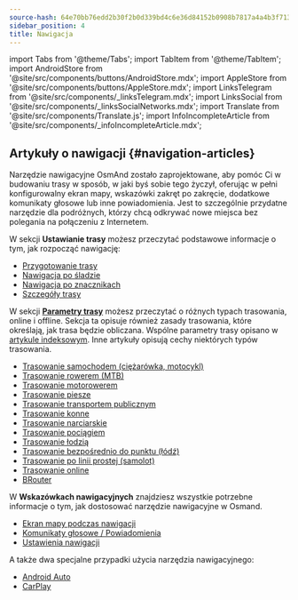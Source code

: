 ```yaml
---
source-hash: 64e70bb76edd2b30f2b0d339bd4c6e36d84152b0908b7817a4a4b3f7136b2c35
sidebar_position: 4
title: Nawigacja
---
```

import Tabs from '@theme/Tabs';
import TabItem from '@theme/TabItem';
import AndroidStore from '@site/src/components/buttons/AndroidStore.mdx';
import AppleStore from '@site/src/components/buttons/AppleStore.mdx';
import LinksTelegram from '@site/src/components/_linksTelegram.mdx';
import LinksSocial from '@site/src/components/_linksSocialNetworks.mdx';
import Translate from '@site/src/components/Translate.js';
import InfoIncompleteArticle from '@site/src/components/_infoIncompleteArticle.mdx';



## Artykuły o nawigacji {#navigation-articles}

Narzędzie nawigacyjne OsmAnd zostało zaprojektowane, aby pomóc Ci w budowaniu trasy w sposób, w jaki byś sobie tego życzył, oferując w pełni konfigurowalny ekran mapy, wskazówki zakręt po zakręcie, dodatkowe komunikaty głosowe lub inne powiadomienia. Jest to szczególnie przydatne narzędzie dla podróżnych, którzy chcą odkrywać nowe miejsca bez polegania na połączeniu z Internetem.

W sekcji **Ustawianie trasy** możesz przeczytać podstawowe informacje o tym, jak rozpocząć nawigację:

- [Przygotowanie trasy](./setup/route-navigation.md)
- [Nawigacja po śladzie](./setup/gpx-navigation.md)
- [Nawigacja po znacznikach](./setup/markers-navigation.md)
- [Szczegóły trasy](./setup/route-details.md)

W sekcji **[Parametry trasy](./routing/osmand-routing.md#routing-types)** możesz przeczytać o różnych typach trasowania, online i offline. Sekcja ta opisuje również zasady trasowania, które określają, jak trasa będzie obliczana. Wspólne parametry trasy opisano w [artykule indeksowym](./routing/osmand-routing.md#routing-types). Inne artykuły opisują cechy niektórych typów trasowania.
- [Trasowanie samochodem (ciężarówka, motocykl)](./routing/car-based-routing.md)
- [Trasowanie rowerem (MTB)](./routing/bicycle-based-routing.md)
- [Trasowanie motorowerem](./routing/moped-routing.md)
- [Trasowanie piesze](./routing/pedestrian-routing.md)
- [Trasowanie transportem publicznym](./routing/public-transport-navigation.md)
- [Trasowanie konne](./routing/horse-routing.md)
- [Trasowanie narciarskie](./routing/ski-routing.md)
- [Trasowanie pociągiem](./routing/train-routing.md)
- [Trasowanie łodzią](./routing/boat-navigation.md)
- [Trasowanie bezpośrednio do punktu (łódź)](./routing/direct-to-point-routing.md)
- [Trasowanie po linii prostej (samolot)](./routing/straight-line-routing.md)
- [Trasowanie online](./routing/online-routing.md)
- [BRouter](./routing/brouter.md)

W **Wskazówkach nawigacyjnych** znajdziesz wszystkie potrzebne informacje o tym, jak dostosować narzędzie nawigacyjne w Osmand.

- [Ekran mapy podczas nawigacji](./guidance/map-during-navigation.md)
- [Komunikaty głosowe / Powiadomienia](./guidance/voice-navigation.md)
- [Ustawienia nawigacji](./guidance/navigation-settings.md)

A także dwa specjalne przypadki użycia narzędzia nawigacyjnego:

- [Android Auto](./auto-car.md)
- [CarPlay](./car-play.md)